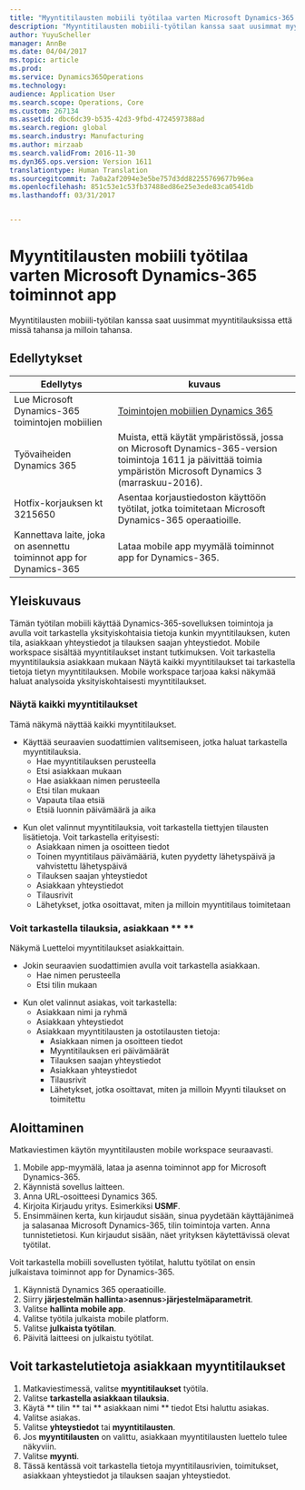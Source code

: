 ```yaml
---
title: "Myyntitilausten mobiili työtilaa varten Microsoft Dynamics-365 toiminnot app"
description: "Myyntitilausten mobiili-työtilan kanssa saat uusimmat myyntitilauksissa että missä tahansa ja milloin tahansa."
author: YuyuScheller
manager: AnnBe
ms.date: 04/04/2017
ms.topic: article
ms.prod: 
ms.service: Dynamics365Operations
ms.technology: 
audience: Application User
ms.search.scope: Operations, Core
ms.custom: 267134
ms.assetid: dbc6dc39-b535-42d3-9fbd-4724597388ad
ms.search.region: global
ms.search.industry: Manufacturing
ms.author: mirzaab
ms.search.validFrom: 2016-11-30
ms.dyn365.ops.version: Version 1611
translationtype: Human Translation
ms.sourcegitcommit: 7a0a2af2094e3e5be757d3dd82255769677b96ea
ms.openlocfilehash: 851c53e1c53fb37488ed86e25e3ede83ca0541db
ms.lasthandoff: 03/31/2017


---
```


# <a name="sales-orders-mobile-workspace-for-microsoft-dynamics-365-for-operations-app"></a>Myyntitilausten mobiili työtilaa varten Microsoft Dynamics-365 toiminnot app

Myyntitilausten mobiili-työtilan kanssa saat uusimmat myyntitilauksissa että missä tahansa ja milloin tahansa. 

<a name="prerequisites"></a>Edellytykset
-------------

| Edellytys                                                         | kuvaus                                                                                                                                                                   |
|----------------------------------------------------------------------|-------------------------------------------------------------------------------------------------------------------------------------------------------------------------------|
| Lue Microsoft Dynamics-365 toimintojen mobiilien | [Toimintojen mobiilien Dynamics 365](/dynamics365/operations/dev-itpro/mobile-apps/mobile-platform)                                                              |
| Työvaiheiden Dynamics 365                                          | Muista, että käytät ympäristössä, jossa on Microsoft Dynamics-365-version toimintoja 1611 ja päivittää toimia ympäristön Microsoft Dynamics 3 (marraskuu-2016). |
| Hotfix-korjauksen kt 3215650                                                    | Asentaa korjaustiedoston käyttöön työtilat, jotka toimitetaan Microsoft Dynamics-365 operaatioille.                                                                       |
| Kannettava laite, joka on asennettu toiminnot app for Dynamics-365 | Lataa mobile app myymälä toiminnot app for Dynamics-365.                                                                                                      |

## <a name="overview"></a>Yleiskuvaus
Tämän työtilan mobiili käyttää Dynamics-365-sovelluksen toimintoja ja avulla voit tarkastella yksityiskohtaisia tietoja kunkin myyntitilauksen, kuten tila, asiakkaan yhteystiedot ja tilauksen saajan yhteystiedot. Mobile workspace sisältää myyntitilaukset instant tutkimuksen. Voit tarkastella myyntitilauksia asiakkaan mukaan Näytä kaikki myyntitilaukset tai tarkastella tietoja tietyn myyntitilauksen. Mobile workspace tarjoaa kaksi näkymää haluat analysoida yksityiskohtaisesti myyntitilaukset.

### <a name="view-all-sales-orders"></a>Näytä kaikki myyntitilaukset

Tämä näkymä näyttää kaikki myyntitilaukset.

-   Käyttää seuraavien suodattimien valitsemiseen, jotka haluat tarkastella myyntitilauksia.
    -   Hae myyntitilauksen perusteella
    -   Etsi asiakkaan mukaan
    -   Hae asiakkaan nimen perusteella
    -   Etsi tilan mukaan
    -   Vapauta tilaa etsiä
    -   Etsiä luonnin päivämäärä ja aika

<!-- -->

-   Kun olet valinnut myyntitilauksia, voit tarkastella tiettyjen tilausten lisätietoja. Voit tarkastella erityisesti:
    -   Asiakkaan nimen ja osoitteen tiedot
    -   Toinen myyntitilaus päivämääriä, kuten pyydetty lähetyspäivä ja vahvistettu lähetyspäivä
    -   Tilauksen saajan yhteystiedot
    -   Asiakkaan yhteystiedot
    -   Tilausrivit
    -   Lähetykset, jotka osoittavat, miten ja milloin myyntitilaus toimitetaan

### <a name="view-orders-for-a-customer-"></a>Voit tarkastella tilauksia, asiakkaan ** **

Näkymä Luetteloi myyntitilaukset asiakkaittain.

-   Jokin seuraavien suodattimien avulla voit tarkastella asiakkaan.
    -   Hae nimen perusteella
    -   Etsi tilin mukaan

<!-- -->

-   Kun olet valinnut asiakas, voit tarkastella:
    -   Asiakkaan nimi ja ryhmä
    -   Asiakkaan yhteystiedot
    -   Asiakkaan myyntitilausten ja ostotilausten tietoja:
        -   Asiakkaan nimen ja osoitteen tiedot
        -   Myyntitilauksen eri päivämäärät
        -   Tilauksen saajan yhteystiedot
        -   Asiakkaan yhteystiedot
        -   Tilausrivit
        -   Lähetykset, jotka osoittavat, miten ja milloin Myynti tilaukset on toimitettu

## <a name="get-started"></a>Aloittaminen
Matkaviestimen käytön myyntitilausten mobile workspace seuraavasti.

1.  Mobile app-myymälä, lataa ja asenna toiminnot app for Microsoft Dynamics-365.
2.  Käynnistä sovellus laitteen.
3.  Anna URL-osoitteesi Dynamics 365.
4.  Kirjoita Kirjaudu yritys. Esimerkiksi **USMF**.
5.  Ensimmäinen kerta, kun kirjaudut sisään, sinua pyydetään käyttäjänimeä ja salasanaa Microsoft Dynamics-365, tilin toimintoja varten. Anna tunnistetietosi. Kun kirjaudut sisään, näet yrityksen käytettävissä olevat työtilat.

Voit tarkastella mobiili sovellusten työtilat, haluttu työtilat on ensin julkaistava toiminnot app for Dynamics-365.

1.  Käynnistä Dynamics 365 operaatioille.
2.  Siirry **järjestelmän hallinta**&gt;**asennus**&gt;**järjestelmäparametrit**.
3.  Valitse **hallinta mobile app**.
4.  Valitse työtila julkaista mobile platform.
5.  Valitse **julkaista työtilan**.
6.  Päivitä laitteesi on julkaistu työtilat.

## <a name="view-information-about-sales-orders-for-a-customer"></a>Voit tarkastelutietoja asiakkaan myyntitilaukset
1.  Matkaviestimessä, valitse **myyntitilaukset** työtila.
2.  Valitse **tarkastella asiakkaan tilauksia**.
3.  Käytä ** tilin ** tai ** asiakkaan nimi ** tiedot Etsi haluttu asiakas.
4.  Valitse asiakas.
5.  Valitse **yhteystiedot** tai **myyntitilausten**.
6.  Jos **myyntitilausten** on valittu, asiakkaan myyntitilausten luettelo tulee näkyviin.
7.  Valitse **myynti**.
8.  Tässä kentässä voit tarkastella tietoja myyntitilausrivien, toimitukset, asiakkaan yhteystiedot ja tilauksen saajan yhteystiedot.




